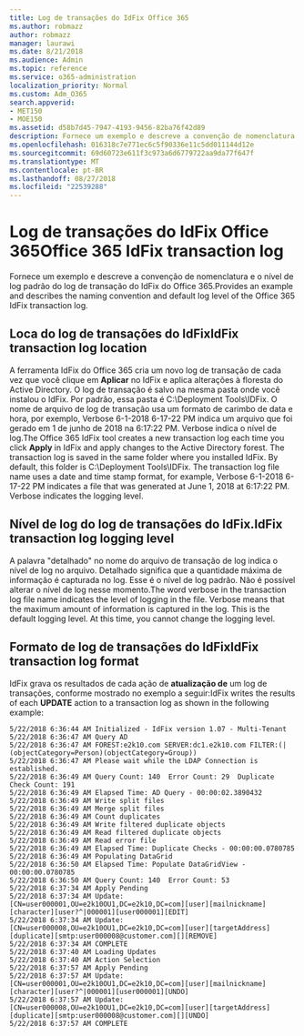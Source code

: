 ```yaml
---
title: Log de transações do IdFix Office 365
ms.author: robmazz
author: robmazz
manager: laurawi
ms.date: 8/21/2018
ms.audience: Admin
ms.topic: reference
ms.service: o365-administration
localization_priority: Normal
ms.custom: Adm_O365
search.appverid:
- MET150
- MOE150
ms.assetid: d58b7d45-7947-4193-9456-82ba76f42d89
description: Fornece um exemplo e descreve a convenção de nomenclatura e o nível de log padrão do log de transação do IdFix do Office 365.
ms.openlocfilehash: 016318c7e771ec6c5f90336e11c5dd011144d12e
ms.sourcegitcommit: 69d60723e611f3c973a6d6779722aa9da77f647f
ms.translationtype: MT
ms.contentlocale: pt-BR
ms.lasthandoff: 08/27/2018
ms.locfileid: "22539288"
---
```

# <a name="office-365-idfix-transaction-log"></a><span data-ttu-id="fced7-103">Log de transações do IdFix Office 365</span><span class="sxs-lookup"><span data-stu-id="fced7-103">Office 365 IdFix transaction log</span></span>

<span data-ttu-id="fced7-104">Fornece um exemplo e descreve a convenção de nomenclatura e o nível de log padrão do log de transação do IdFix do Office 365.</span><span class="sxs-lookup"><span data-stu-id="fced7-104">Provides an example and describes the naming convention and default log level of the Office 365 IdFix transaction log.</span></span>
  
## <a name="idfix-transaction-log-location"></a><span data-ttu-id="fced7-105">Loca do log de transações do IdFix</span><span class="sxs-lookup"><span data-stu-id="fced7-105">IdFix transaction log location</span></span>

<span data-ttu-id="fced7-p101">A ferramenta IdFix do Office 365 cria um novo log de transação de cada vez que você clique em **Aplicar** no IdFix e aplica alterações à floresta do Active Directory. O log de transação é salvo na mesma pasta onde você instalou o IdFix. Por padrão, essa pasta é C:\Deployment Tools\IDFix. O nome de arquivo de log de transação usa um formato de carimbo de data e hora, por exemplo, Verbose 6-1-2018 6-17-22 PM indica um arquivo que foi gerado em 1 de junho de 2018 na 6:17:22 PM. Verbose indica o nível de log.</span><span class="sxs-lookup"><span data-stu-id="fced7-p101">The Office 365 IdFix tool creates a new transaction log each time you click **Apply** in IdFix and apply changes to the Active Directory forest. The transaction log is saved in the same folder where you installed IdFix. By default, this folder is C:\Deployment Tools\IDFix. The transaction log file name uses a date and time stamp format, for example, Verbose 6-1-2018 6-17-22 PM indicates a file that was generated at June 1, 2018 at 6:17:22 PM. Verbose indicates the logging level.</span></span> 
  
## <a name="idfix-transaction-log-logging-level"></a><span data-ttu-id="fced7-111">Nível de log do log de transações do IdFix.</span><span class="sxs-lookup"><span data-stu-id="fced7-111">IdFix transaction log logging level</span></span>

<span data-ttu-id="fced7-p102">A palavra "detalhado" no nome do arquivo de transação de log indica o nível de log no arquivo. Detalhado significa que a quantidade máxima de informação é capturada no log. Esse é o nível de log padrão. Não é possível alterar o nível de log nesse momento.</span><span class="sxs-lookup"><span data-stu-id="fced7-p102">The word verbose in the transaction log file name indicates the level of logging in the file. Verbose means that the maximum amount of information is captured in the log. This is the default logging level. At this time, you cannot change the logging level.</span></span>
  
## <a name="idfix-transaction-log-format"></a><span data-ttu-id="fced7-116">Formato de log de transações do IdFix</span><span class="sxs-lookup"><span data-stu-id="fced7-116">IdFix transaction log format</span></span>

<span data-ttu-id="fced7-117">IdFix grava os resultados de cada ação de **atualização de** um log de transações, conforme mostrado no exemplo a seguir:</span><span class="sxs-lookup"><span data-stu-id="fced7-117">IdFix writes the results of each **UPDATE** action to a transaction log as shown in the following example:</span></span>
  
```
5/22/2018 6:36:44 AM Initialized - IdFix version 1.07 - Multi-Tenant
5/22/2018 6:36:47 AM Query AD
5/22/2018 6:36:47 AM FOREST:e2k10.com SERVER:dc1.e2k10.com FILTER:(|(objectCategory=Person)(objectCategory=Group))
5/22/2018 6:36:47 AM Please wait while the LDAP Connection is established.
5/22/2018 6:36:49 AM Query Count: 140  Error Count: 29  Duplicate Check Count: 191
5/22/2018 6:36:49 AM Elapsed Time: AD Query - 00:00:02.3890432
5/22/2018 6:36:49 AM Write split files
5/22/2018 6:36:49 AM Merge split files
5/22/2018 6:36:49 AM Count duplicates
5/22/2018 6:36:49 AM Write filtered duplicate objects
5/22/2018 6:36:49 AM Read filtered duplicate objects
5/22/2018 6:36:49 AM Read error file
5/22/2018 6:36:49 AM Elapsed Time: Duplicate Checks - 00:00:00.0780785
5/22/2018 6:36:49 AM Populating DataGrid
5/22/2018 6:36:50 AM Elapsed Time: Populate DataGridView - 00:00:00.0780785
5/22/2018 6:36:50 AM Query Count: 140  Error Count: 53
5/22/2018 6:37:34 AM Apply Pending
5/22/2018 6:37:34 AM Update: [CN=user000001,OU=e2k10OU1,DC=e2k10,DC=com][user][mailnickname][character][user?^|000001][user000001][EDIT]
5/22/2018 6:37:34 AM Update: [CN=user000008,OU=e2k10OU1,DC=e2k10,DC=com][user][targetAddress][duplicate][smtp:user000008@customer.com][][REMOVE]
5/22/2018 6:37:34 AM COMPLETE
5/22/2018 6:37:40 AM Loading Updates
5/22/2018 6:37:40 AM Action Selection
5/22/2018 6:37:57 AM Apply Pending
5/22/2018 6:37:57 AM Update: [CN=user000001,OU=e2k10OU1,DC=e2k10,DC=com][user][mailnickname][character][user?^|000001][user000001][UNDO]
5/22/2018 6:37:57 AM Update: [CN=user000008,OU=e2k10OU1,DC=e2k10,DC=com][user][targetAddress][duplicate][smtp:user000008@customer.com][][UNDO]
5/22/2018 6:37:57 AM COMPLETE

```